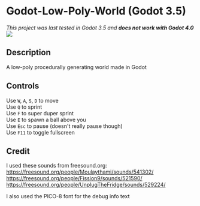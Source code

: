 # Godot-Low-Poly-World (Godot 3.5)

*This project was last tested in Godot 3.5 and **does not work with Godot 4.0***
![](https://i.imgur.com/x5ABieP.png)

## Description
A low-poly procedurally generating world made in Godot

## Controls
Use `W`, `A`, `S`, `D` to move<br />
Use `Q` to sprint<br />
Use `F` to super duper sprint<br />
Use `E` to spawn a ball above you<br />
Use `Esc` to pause (doesn't really pause though)<br />
Use `F11` to toggle fullscreen

## Credit
I used these sounds from freesound.org:<br />
https://freesound.org/people/Moulaythami/sounds/541302/<br />
https://freesound.org/people/Fission9/sounds/521590/<br />
https://freesound.org/people/UnplugTheFridge/sounds/529224/<br />

I also used the PICO-8 font for the debug info text

